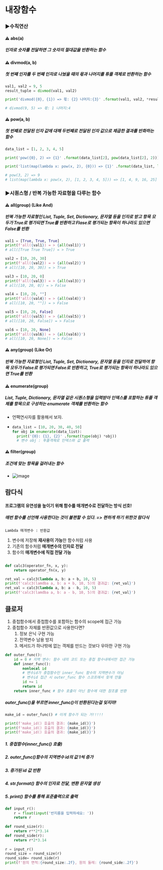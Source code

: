 # 내장함수



### ▶︎수칙연산 

#### 	⚠️ abs(a)

##### 		인자로 숫자를 전달하면 그 숫자의 *절대값*을 반환하는 함수



#### 	⚠️ divmod(a, b)

##### 		첫 번째 인자를 두 번째 인자로 나눴을 때의 몫과 나머지를 튜플 객체로 반환하는 함수

```python
val1, val2 = 9, 5
result_tuple = divmod(val1, val2)

print('divmod({0}, {1}) => 몫: {2} 나머지:{3}' .format(val1, val2, *result_tuple))

# divmod(9, 5) => 몫: 1 나머지:4
```



#### 	⚠️ pow(a, b)

##### 		첫 번째로 전달된 인자 값에 대해 두번째로 전달된 인자 값으로 제곱한 결과를 반화하는 함수

```python
data_list = [1, 2, 3, 4, 5]

print('pow({0}, 2) => {1}' .format(data_list[2], pow(data_list[2], 2)))

print('list(map(lambda x: pow(x, 2), {0})) => {1}' .format(data_list, list(map(lambda x: pow(x, 2), data_list))))

# pow(3, 2) => 9
# list(map(lambda x: pow(x, 2), [1, 2, 3, 4, 5])) => [1, 4, 9, 16, 25]
```





### ▶︎시퀀스형 / 반복 가능한 자료형을 다루는 함수 

#### 	⚠️ all(group) (Like And)

##### 			반복 가능한 자료형인 List, Tuple, Set, Dictionary, 문자열 등을 인자로 받고 항목 모두가 True로 평가되면 True를 반환하고 Flase로 평가되는 항목이 하나라도 있으면 False를 반환

```python
val1 = [True, True, True]
print(f'all({val1}) = > {all(val1)}')
# all([True True True]) = > True

val2 = [10, 20, 30]
print(f'all({val2}) = > {all(val2)}')
# all([10, 20, 30]) = > True

val3 = [10, 20, 0]
print(f'all({val3}) = > {all(val3)}')
# all([10, 20, 0]) = > False
```



```python
val4 = [10, 20, ""]
print(f'all({val4}) = > {all(val4)}')
# all([10, 20, ""]) = > False

val5 = [10, 20, False]
print(f'all({val5}) = > {all(val5)}')
# all([10, 20, False]) = > False

val6 = [10, 20, None]
print(f'all({val6}) = > {all(val6)}')
# all([10, 20, None]) = > False
```



#### ⚠️ any(group) (Like Or)

##### 			반복 가능한 자료형인 List, Tuple, Set, Dictionary, 문자열 등을 인자로 전달하여  항목 모두가 False로 평가되면 False로 반환하고, True로 평가되는 항목이 하나라도 있으면 True를 반환



#### ⚠️ enumerate(group)

##### 			List, Tuple, Dictionary, 문자열 같은 시퀀스형을 입력받아 인덱스를 포함하는 튜플 객체를 항목으로 구성하는 enumerate 객체를 반환하는 함수

*  언팩연사자를 활용해서 보자.

  * ```python
    data_list = [10, 20, 30, 40, 50]
    for obj in enumerate(data_list):
      print('{0}: {1}, {2}' .format(type(obj) *obj))
      # 변수 obj : 투플객체로 인덱스와 값 출력
    ```



#### ⚠️ filter(group)

##### 			조건에 맞는 항목을 걸러내는 함수

* ![image](https://user-images.githubusercontent.com/58539681/89861160-0fa74880-dbe0-11ea-8b2e-7f401638fe0f.png)





## 람다식

#### 프로그램의 유연성을 높이기 위해 함수를 매개변수로 전달하는 방식 선호!

##### 매번 함수를 선언해 사용한다는 것이 불편할 수 있다. => 편하게 하기 위한것 람다식

`Lambda 매개변수 : 반환값`

1. 변수에 저장해 **재사용이 가능**한 함수처럼 사용
2. 기존의 함수처럼 **매개변수의 인자로 전달**
3. 함수의 **매개변수에 직접 전달 가능**

```python

def calc3(operator_fn, x, y):
    return operator_fn(x, y)

ret_val = calc3(lambda a, b: a + b, 10, 5)
print(f'calc3(lamdba a, b: a + b, 10, 5)의 결과값: {ret_val}')
ret_val = calc3(lambda a, b: a - b, 10, 5)
print(f'calc3(lamdba a, b: a - b, 10, 5)의 결과값: {ret_val}')
```



## 클로저

1. 중첩함수에서 중첩함수를 포함하는 함수의 scope에 접근 가능
2. 중첩함수 자체를 반환값으로 사용한다면?
   1. 정보 은닉 구현 가능
   2. 전역변수 남용 방지
   3. 메서드가 하나밖에 없는 객체를 만드는 것보다 우아한 구현 가능

```python
def outer_func():
    id = 0 # 지역 변수: 함수 내의 코드 또는 중첩 함수내에서만 접근 가능
    def inner_func():
        nonlocal id 
        # 변수id가 중첩함수인 inner_func 함수의 지역변수가 아님
        # 변수id 접근 시 outer_func 함수 스코프에서 찾게 만듦
        id += 1 
        return id
    return inner_func # 함수 호출이 아닌 함수에 대한 참조를 반환
```

##### outer_func()을 부르면 inner_func()이 반환된다는걸 잊지마!

```python
make_id = outer_func() # 이게 함수가 되는 거!!!!!

print(f'make_id() 호출의 결과: {make_id()}')
print(f'make_id() 호출의 결과: {make_id()}')
print(f'make_id() 호출의 결과: {make_id()}')

```

##### 1. 중첩함수(inner_func() 호출) 

##### 2. outer_func()함수의 지역변수 id의 값 1씩 증가

##### 3. 증가된 id 값 반환

##### 4. str.format() 함수의 인자로 전달, 변환 문자열 생성

##### 5. print() 함수를 통해 표준출력으로 출력



```python
def input_r():
    r = float(input('반지름을 입력하세요: '))
    return r
    
def round_size(r):
    return r**2*3.14
def round_side(r): 
    return r*2*3.14
    
r = input_r()
round_size = round_size(r)
round_side= round_side(r)
print(f'원의 면적:{round_size:.2f}, 원의 둘레: {round_side:.2f}')
```

